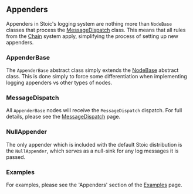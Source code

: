 ## Appenders
Appenders in Stoic's logging system are nothing more than `NodeBase` classes that process the [MessageDispatch](message-dispatch.md) class.
This means that all rules from the [Chain](../Chains/index.md) system apply, simplifying the process of setting up new appenders.

### AppenderBase
The `AppenderBase` abstract class simply extends the [NodeBase](../Chains/nodes.md#nodebase) abstract class.  This is done simply to force
some differentiation when implementing logging appenders vs other types of nodes.

### MessageDispatch
All `AppenderBase` nodes will receive the `MessageDispatch` dispatch.  For full details, please see the [MessageDispatch](message-dispatch.md) page.

### NullAppender
The only appender which is included with the default Stoic distribution is the `NullAppender`, which serves as a null-sink for any log messages it is passed.

### Examples
For examples, please see the 'Appenders' section of the [Examples](examples.md) page.